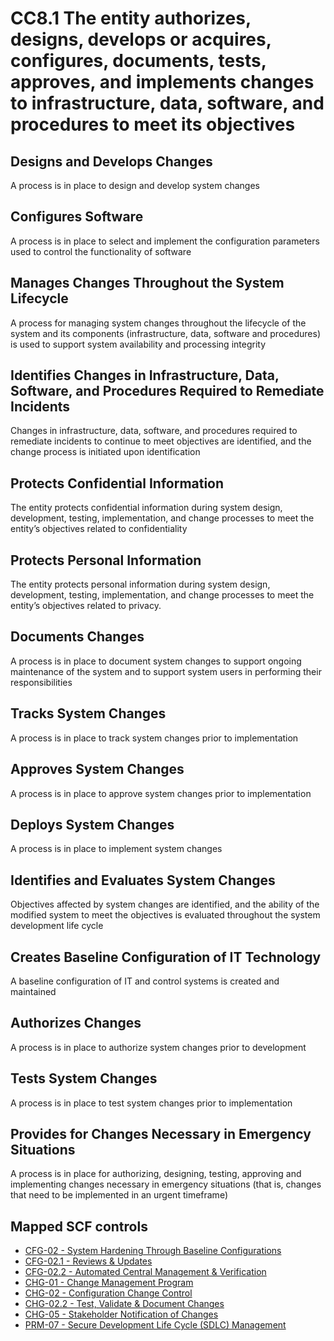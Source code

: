 # CC8.1 The entity authorizes, designs, develops or acquires, configures, documents, tests, approves, and implements changes to infrastructure, data, software, and procedures to meet its objectives
## Designs and Develops Changes
A process is in place to design and develop system changes
## Configures Software
A process is in place to select and implement the configuration parameters used to control the functionality of software
## Manages Changes Throughout the System Lifecycle
A process for managing system changes throughout the lifecycle of the system and its components (infrastructure, data, software and procedures) is used to support system availability and processing integrity
## Identifies Changes in Infrastructure, Data, Software, and Procedures Required to Remediate Incidents
Changes in infrastructure, data, software, and procedures required to remediate incidents to continue to meet objectives are identified, and the change process is initiated upon identification
## Protects Confidential Information
The entity protects confidential information during system design, development, testing, implementation, and change processes to meet the entity’s objectives related to confidentiality
## Protects Personal Information
The entity protects personal information during system design, development, testing, implementation, and change processes to meet the entity’s objectives related to privacy.
## Documents Changes
A process is in place to document system changes to support ongoing maintenance of the system and to support system users in performing their responsibilities
## Tracks System Changes
A process is in place to track system changes prior to implementation
## Approves System Changes
A process is in place to approve system changes prior to implementation
## Deploys System Changes
A process is in place to implement system changes
## Identifies and Evaluates System Changes
Objectives affected by system changes are identified, and the ability of the modified system to meet the objectives is evaluated throughout the system development life cycle
## Creates Baseline Configuration of IT Technology
A baseline configuration of IT and control systems is created and maintained
## Authorizes Changes
A process is in place to authorize system changes prior to development
## Tests System Changes
A process is in place to test system changes prior to implementation
## Provides for Changes Necessary in Emergency Situations
A process is in place for authorizing, designing, testing, approving and implementing changes necessary in emergency situations (that is, changes that need to be implemented in an urgent timeframe)
## Mapped SCF controls
- [CFG-02 - System Hardening Through Baseline Configurations](../scf/cfg-02-systemhardeningthroughbaselineconfigurations.md)
- [CFG-02.1 - Reviews & Updates](../scf/cfg-021-reviews&updates.md)
- [CFG-02.2 - Automated Central Management & Verification](../scf/cfg-022-automatedcentralmanagement&verification.md)
- [CHG-01 - Change Management Program](../scf/chg-01-changemanagementprogram.md)
- [CHG-02 - Configuration Change Control](../scf/chg-02-configurationchangecontrol.md)
- [CHG-02.2 - Test, Validate & Document Changes](../scf/chg-022-test,validate&documentchanges.md)
- [CHG-05 - Stakeholder Notification of Changes](../scf/chg-05-stakeholdernotificationofchanges.md)
- [PRM-07 - Secure Development Life Cycle (SDLC) Management](../scf/prm-07-securedevelopmentlifecycle(sdlc)management.md)